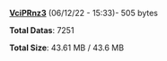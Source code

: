 [**VciPRnz3**](/data/VciPRnz3.txt) (06/12/22 - 15:33)- 505 bytes

**Total Datas**: 7251

**Total Size**: 43.61 MB / 43.6 MB